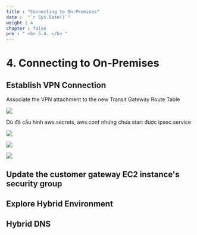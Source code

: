 ```yaml
---
title : "Connecting to On-Premises"
date :  "`r Sys.Date()`" 
weight : 4
chapter : false
pre : " <b> 5.4. </b> "
---
```


# 4. Connecting to On-Premises

## Establish VPN Connection

Associate the VPN attachment to the new Transit Gateway Route Table

![](/images/5.sovico/025.png)

Dù đã cấu hình aws.secrets, aws.conf nhưng chưa start được ipsec.service

![](/images/5.sovico/026.png)

![](/images/5.sovico/027.png)

![](/images/5.sovico/028.png)

## Update the customer gateway EC2 instance's security group

## Explore Hybrid Environment

## Hybrid DNS